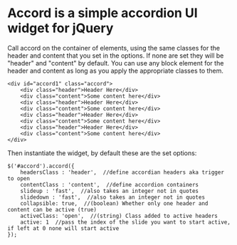 Accord is a simple accordion UI widget for jQuery
=================================================

Call accord on the container of elements, using the same classes for the header and content that you set in the options. If none are set they will be "header" and "content" by default. You can use any block element for the header and content as long as you apply the appropriate classes to them.

	<div id="accord1" class="accord">
		<div class="header">Header Here</div>
		<div class="content">Some content here</div>
		<div class="header">Header Here</div>
		<div class="content">Some content here</div>
		<div class="header">Header Here</div>
		<div class="content">Some content here</div>
		<div class="header">Header Here</div>
		<div class="content">Some content here</div>
	</div>

Then instantiate the widget, by default these are the set options:
	
	$('#accord').accord({
		headersClass : 'header',  //define accordian headers aka trigger to open
		contentClass : 'content',  //define accordion containers
		slideup : 'fast',  //also takes an integer not in quotes
		slidedown : 'fast',  //also takes an integer not in quotes
		collapsible: true,  //(boolean) Whether only one header and content can be active (true)
		activeClass: 'open',  //(string) Class added to active headers
		active: 1  //pass the index of the slide you want to start active, if left at 0 none will start active
	});